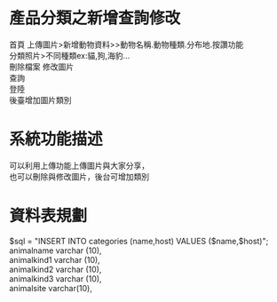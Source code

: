 # 產品分類之新增查詢修改
  首頁
  上傳圖片>新增動物資料>>動物名稱.動物種類.分布地.按讚功能  
  分類照片>不同種類ex:貓,狗,海豹...   
 刪除檔案
修改圖片    
查詢  
登陸  
後臺增加圖片類別

# 系統功能描述
可以利用上傳功能上傳圖片與大家分享，  
也可以刪除與修改圖片，後台可增加類別
# 資料表規劃
$sql = "INSERT INTO categories (name,host) VALUES ($name,$host)";   
 animalname varchar (10),  
  animalkind1 varchar (10),  
   animalkind2 varchar (10),  
    animalkind3 varchar (10),   
     animalsite varchar(10),  

